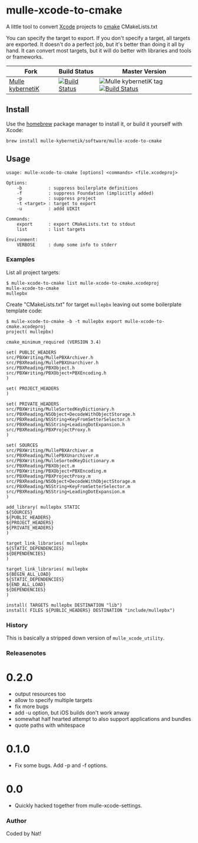 # mulle-xcode-to-cmake

A little tool to convert [Xcode](https://developer.apple.com/xcode/) projects to [cmake](https://cmake.org/) CMakeLists.txt

You can specify the target to export. If you don't specify a target,  all targets are exported. 
It doesn't do a perfect job, but it's better than doing it all by hand.
It can convert most targets, but it will do better with libraries and tools or
frameworks.


Fork      |  Build Status | Master Version
----------|---------------|-----------------------------------
[Mulle kybernetiK](//github.com/mulle-nat/mulle-xcode-to-cmake) | [![Build Status](https://travis-ci.org/mulle-nat/mulle-xcode-to-cmake.svg?branch=master)](https://travis-ci.org/mulle-nat/mulle-xcode-to-cmake) | ![Mulle kybernetiK tag](https://img.shields.io/github/tag/mulle-nat/mulle-xcode-to-cmake.svg) [![Build Status](https://travis-ci.org/mulle-nat/mulle-xcode-to-cmake.svg?branch=master)](https://travis-ci.org/mulle-nat/mulle-xcode-to-cmake)


## Install

Use the [homebrew](//brew.sh) package manager to install it, or build
it yourself with Xcode:

```
brew install mulle-kybernetik/software/mulle-xcode-to-cmake
```


## Usage

```
usage: mulle-xcode-to-cmake [options] <commands> <file.xcodeproj>

Options:
	-b          : suppress boilerplate definitions
	-f          : suppress Foundation (implicitly added)
	-p          : suppress project
	-t <target> : target to export
	-u          : addd UIKIt

Commands:
	export      : export CMakeLists.txt to stdout
	list        : list targets

Environment:
	VERBOSE     : dump some info to stderr
```

### Examples

List all project targets:

```console
$ mulle-xcode-to-cmake list mulle-xcode-to-cmake.xcodeproj
mulle-xcode-to-cmake
mullepbx
```

Create "CMakeLists.txt" for target `mullepbx` leaving out some 
boilerplate template code:

```console
$ mulle-xcode-to-cmake -b -t mullepbx export mulle-xcode-to-cmake.xcodeproj
project( mullepbx)

cmake_minimum_required (VERSION 3.4)

set( PUBLIC_HEADERS
src/PBXWriting/MullePBXArchiver.h
src/PBXReading/MullePBXUnarchiver.h
src/PBXReading/PBXObject.h
src/PBXWriting/PBXObject+PBXEncoding.h
)

set( PROJECT_HEADERS
)

set( PRIVATE_HEADERS
src/PBXWriting/MulleSortedKeyDictionary.h
src/PBXReading/NSObject+DecodeWithObjectStorage.h
src/PBXReading/NSString+KeyFromSetterSelector.h
src/PBXReading/NSString+LeadingDotExpansion.h
src/PBXReading/PBXProjectProxy.h
)

set( SOURCES
src/PBXWriting/MullePBXArchiver.m
src/PBXReading/MullePBXUnarchiver.m
src/PBXWriting/MulleSortedKeyDictionary.m
src/PBXReading/PBXObject.m
src/PBXWriting/PBXObject+PBXEncoding.m
src/PBXReading/PBXProjectProxy.m
src/PBXReading/NSObject+DecodeWithObjectStorage.m
src/PBXReading/NSString+KeyFromSetterSelector.m
src/PBXReading/NSString+LeadingDotExpansion.m
)

add_library( mullepbx STATIC
${SOURCES}
${PUBLIC_HEADERS}
${PROJECT_HEADERS}
${PRIVATE_HEADERS}
)

target_link_libraries( mullepbx
${STATIC_DEPENDENCIES}
${DEPENDENCIES}
)

target_link_libraries( mullepbx
${BEGIN_ALL_LOAD}
${STATIC_DEPENDENCIES}
${END_ALL_LOAD}
${DEPENDENCIES}
)

install( TARGETS mullepbx DESTINATION "lib")
install( FILES ${PUBLIC_HEADERS} DESTINATION "include/mullepbx")
```


### History

This is basically a stripped down version of `mulle_xcode_utility`.


### Releasenotes

# 0.2.0

* output resources too
* allow to specify multiple targets
* fix more bugs
* add -u option, but iOS builds don't work anway
* somewhat half hearted attempt to also support applications and bundles
* quote paths with whitespace


# 0.1.0

* Fix some bugs. Add -p and -f options.


# 0.0

* Quickly hacked together from mulle-xcode-settings.



### Author

Coded by Nat!
